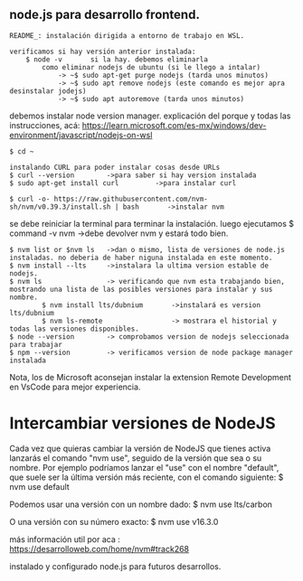 ## node.js para desarrollo frontend.

    README_: instalación dirigida a entorno de trabajo en WSL.

    verificamos si hay versión anterior instalada:
    	$ node -v		si la hay. debemos eliminarla
    		como eliminar nodejs de ubuntu (si le llego a intalar)
    			-> ~$ sudo apt-get purge nodejs (tarda unos minutos)
    			-> ~$ sudo apt remove nodejs (este comando es mejor apra desinstalar jodejs)
    			-> ~$ sudo apt autoremove (tarda unos minutos)

debemos instalar node version manager. explicación del porque y todas las instrucciones, acá:
https://learn.microsoft.com/es-mx/windows/dev-environment/javascript/nodejs-on-wsl

    $ cd ~

    instalando CURL para poder instalar cosas desde URLs
    $ curl --version 		->para saber si hay version instalada
    $ sudo apt-get install curl			->para instalar curl

    $ curl -o- https://raw.githubusercontent.com/nvm-sh/nvm/v0.39.3/install.sh | bash		->instalar nvm

se debe reiniciar la terminal para terminar la instalación. luego ejecutamos
$ command -v nvm ->debe devolver nvm y estará todo bien.

    $ nvm list or $nvm ls	->dan o mismo, lista de versiones de node.js instaladas. no deberia de haber niguna instalada en este momento.
    $ nvm install --lts		->instalara la ultima version estable de nodejs.
    $ nvm ls				-> verificando que nvm esta trabajando bien, mostrando una lista de las posibles versiones para instalar y sus nombre.
    		$ nvm install lts/dubnium		->instalará es version lts/dubnium
    		$ nvm ls-remote					-> mostrara el historial y todas las versiones disponibles.
    $ node --version		-> comprobamos version de nodejs seleccionada para trabajar
    $ npm --version			-> verificamos version de node package manager instalada

Nota, los de Microsoft aconsejan instalar la extension Remote Development en VsCode para mejor experiencia.

# Intercambiar versiones de NodeJS

Cada vez que quieras cambiar la versión de NodeJS que tienes activa lanzarás el comando "nvm use", seguido de la versión que sea o su nombre. Por ejemplo podríamos lanzar el "use" con el nombre "default", que suele ser la última versión más reciente, con el comando siguiente:
$ nvm use default

Podemos usar una versión con un nombre dado:
$ nvm use lts/carbon

O una versión con su número exacto:
$ nvm use v16.3.0

más información util por aca :
https://desarrolloweb.com/home/nvm#track268

instalado y configurado node.js para futuros desarrollos.
